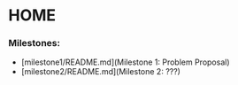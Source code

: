 # HOME

### Milestones:
* [milestone1/README.md](Milestone 1: Problem Proposal)
* [milestone2/README.md](Milestone 2: ???)
